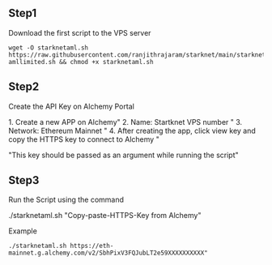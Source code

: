 
## Step1

Download the first script to the VPS server

~~~
wget -O starknetaml.sh https://raw.githubusercontent.com/ranjithrajaram/starknet/main/starknet-amllimited.sh && chmod +x starknetaml.sh
~~~

## Step2

Create the API Key on Alchemy Portal

1\. Create a new APP on Alchemy" 
2\. Name: Startknet VPS number "
3\.  Network: Ethereum Mainnet "
4\.  After creating the app, click view key and copy the HTTPS key to connect to Alchemy "

"This key should be passed as an argument while running the script"

## Step3

Run the Script using the command

./starknetaml.sh  "Copy-paste-HTTPS-Key from Alchemy"

Example
~~~
./starknetaml.sh https://eth-mainnet.g.alchemy.com/v2/SbhPixV3FQJubLT2e59XXXXXXXXXX"
~~~
